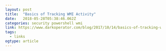 ```yaml
---
layout: post 
title:  "Basics of Tracking WMI Activity" 
date:   2018-05-28T05:38:46.062Z 
categories: security powershell wmi  
link: https://www.darkoperator.com/blog/2017/10/14/basics-of-tracking-wmi-activity 
tags:
  - links
ogtype: article 
---
```


